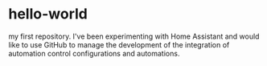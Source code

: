 # hello-world
my first repository.
I've been experimenting with Home Assistant and would like to use GitHub to manage the development of the integration of automation control configurations and automations.
